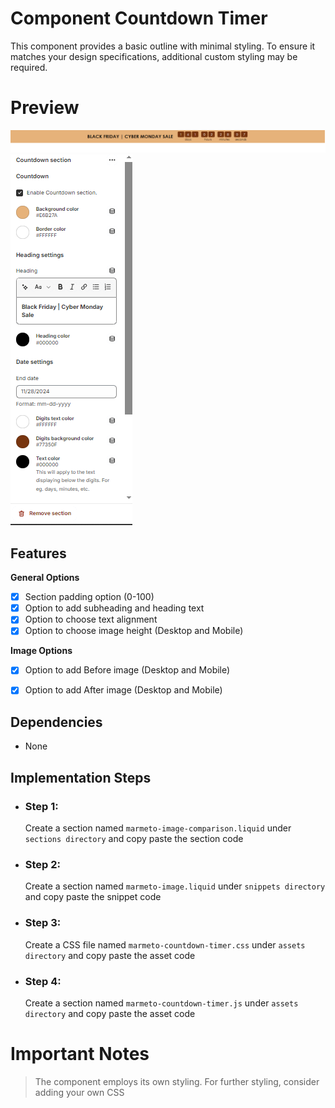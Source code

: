 # Component Countdown Timer

This component provides a basic outline with minimal styling. To ensure it matches your design specifications, additional custom styling may be required.

# Preview
![alt text](image.png)
![alt text](image-1.png)


## Features

**General Options**

- [x]  Section padding option (0-100)
- [x]  Option to add subheading and heading text
- [x]  Option to choose text alignment
- [x]  Option to choose image height (Desktop and Mobile)

**Image Options**

- [x]  Option to add Before image (Desktop and Mobile)
- [x]  Option to add After image (Desktop and Mobile)


## Dependencies

 - None


## Implementation Steps

 - ### Step 1: 
   Create a section named `marmeto-image-comparison.liquid` under `sections directory` and copy paste the section code
   
 - ### Step 2: 
   Create a section named `marmeto-image.liquid` under `snippets directory` and copy paste the snippet code
   
 - ### Step 3:
   Create a CSS file named `marmeto-countdown-timer.css` under `assets directory` and copy paste the asset code
   
 - ### Step 4: 
   Create a section named `marmeto-countdown-timer.js` under `assets directory` and copy paste the asset code
    
    

# Important Notes

>  The component employs its own styling. For further styling, consider adding your own CSS